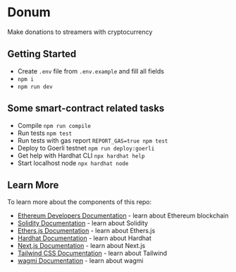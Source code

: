 # Donum

Make donations to streamers with cryptocurrency

## Getting Started

- Create `.env` file from `.env.example` and fill all fields
- `npm i`
- `npm run dev`

## Some smart-contract related tasks

- Compile `npm run compile`
- Run tests `npm test`
- Run tests with gas report `REPORT_GAS=true npm test`
- Deploy to Goerli testnet `npm run deploy:goerli`
- Get help with Hardhat CLI `npx hardhat help`
- Start localhost node `npx hardhat node`

## Learn More

To learn more about the components of this repo:

- [Ethereum Developers Documentation](https://ethereum.org/en/developers/docs/) - learn about Ethereum blockchain
- [Solidity Documentation](https://docs.soliditylang.org/en/v0.8.17/) - learn about Solidity
- [Ethers.js Documentation](https://docs.ethers.io/v5/) - learn about Ethers.js
- [Hardhat Documentation](https://hardhat.org/docs) - learn about Hardhat
- [Next.js Documentation](https://nextjs.org/docs) - learn about Next.js
- [Tailwind CSS Documentation](https://tailwindcss.com/docs/) - learn about Tailwind
- [wagmi Documentation](https://wagmi.sh/) - learn about wagmi
